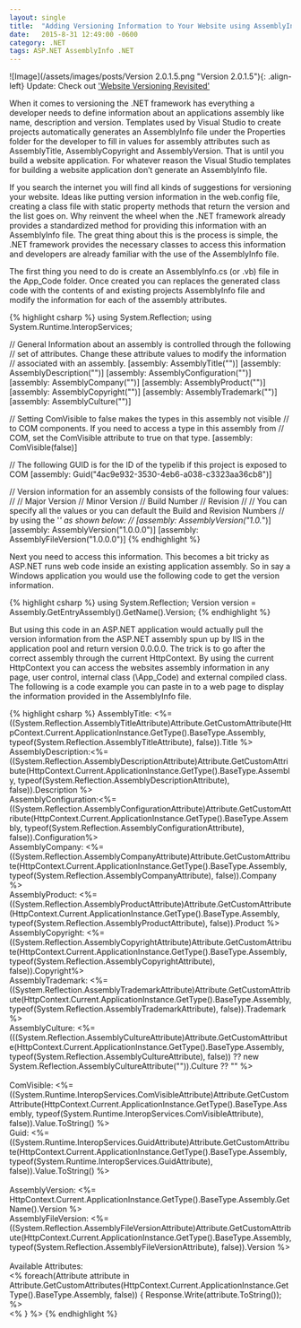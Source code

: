 ```yaml
---
layout: single
title:  "Adding Versioning Information to Your Website using AssemblyInfo"
date:   2015-8-31 12:49:00 -0600
category: .NET
tags: ASP.NET AssemblyInfo .NET
---
```


![Image](/assets/images/posts/Version 2.0.1.5.png "Version 2.0.1.5"){: .align-left} Update: Check out ['Website Versioning Revisited'](/.net/website-versioning-revisited) 

When it comes to versioning the .NET framework has everything a developer needs to define information about an applications assembly like name, description and version.  Templates used by Visual Studio to create projects automatically generates an AssemblyInfo file under the Properties folder for the developer to fill in values for assembly attributes such as AssemblyTitle, AssemblyCopyright and AssemblyVersion.  That is until you build a website application.  For whatever reason the Visual Studio templates for building a website application don’t generate an AssemblyInfo file.

If you search the internet you will find all kinds of suggestions for versioning your website.  Ideas like putting version information in the web.config file, creating a class file with static property methods that return the version and the list goes on.  Why reinvent the wheel when the .NET framework already provides a standardized method for providing this information with an AssemblyInfo file.  The great thing about this is the process is simple, the .NET framework provides the necessary classes to access this information and developers are already familiar with the use of the AssemblyInfo file.
 
The first thing you need to do is create an AssemblyInfo.cs (or .vb) file in the App_Code folder.  Once created you can replaces the generated class code with the contents of and existing projects AssemblyInfo file and modify the information for each of the assembly attributes.

{% highlight csharp %}
using System.Reflection;
using System.Runtime.InteropServices;

// General Information about an assembly is controlled through the following 
// set of attributes. Change these attribute values to modify the information
// associated with an assembly.
[assembly: AssemblyTitle("")]
[assembly: AssemblyDescription("")]
[assembly: AssemblyConfiguration("")]
[assembly: AssemblyCompany("")]
[assembly: AssemblyProduct("")]
[assembly: AssemblyCopyright("")]
[assembly: AssemblyTrademark("")]
[assembly: AssemblyCulture("")]

// Setting ComVisible to false makes the types in this assembly not visible 
// to COM components.  If you need to access a type in this assembly from 
// COM, set the ComVisible attribute to true on that type.
[assembly: ComVisible(false)]

// The following GUID is for the ID of the typelib if this project is exposed to COM
[assembly: Guid("4ac9e932-3530-4eb6-a038-c3323aa36cb8")]

// Version information for an assembly consists of the following four values:
//
//      Major Version
//      Minor Version 
//      Build Number
//      Revision
//
// You can specify all the values or you can default the Build and Revision Numbers 
// by using the '*' as shown below:
// [assembly: AssemblyVersion("1.0.*")]
[assembly: AssemblyVersion("1.0.0.0")]
[assembly: AssemblyFileVersion("1.0.0.0")] 
{% endhighlight %}

Next you need to access this information. This becomes a bit tricky as ASP.NET runs web code inside an existing application assembly. So in say a Windows application you would use the following code to get the version information.

{% highlight csharp %}
using System.Reflection;
Version version = Assembly.GetEntryAssembly().GetName().Version;
{% endhighlight %}

But using this code in an ASP.NET application would actually pull the version information from the ASP.NET assembly spun up by IIS in the application pool and return version 0.0.0.0.  The trick is to go after the correct assembly through the current HttpContext.  By using the current HttpContext you can access the websites assembly information in any page, user control, internal class (\App_Code) and external compiled class.  The following is a code example you can paste in to a web page to display the information provided in the AssemblyInfo file.

{% highlight csharp %}
AssemblyTitle: <%= ((System.Reflection.AssemblyTitleAttribute)Attribute.GetCustomAttribute(HttpContext.Current.ApplicationInstance.GetType().BaseType.Assembly, typeof(System.Reflection.AssemblyTitleAttribute), false)).Title %><br />
AssemblyDescription:<%= ((System.Reflection.AssemblyDescriptionAttribute)Attribute.GetCustomAttribute(HttpContext.Current.ApplicationInstance.GetType().BaseType.Assembly, typeof(System.Reflection.AssemblyDescriptionAttribute), false)).Description %><br />
AssemblyConfiguration:<%= ((System.Reflection.AssemblyConfigurationAttribute)Attribute.GetCustomAttribute(HttpContext.Current.ApplicationInstance.GetType().BaseType.Assembly, typeof(System.Reflection.AssemblyConfigurationAttribute), false)).Configuration%><br />
AssemblyCompany: <%= ((System.Reflection.AssemblyCompanyAttribute)Attribute.GetCustomAttribute(HttpContext.Current.ApplicationInstance.GetType().BaseType.Assembly, typeof(System.Reflection.AssemblyCompanyAttribute), false)).Company %><br />
AssemblyProduct: <%= ((System.Reflection.AssemblyProductAttribute)Attribute.GetCustomAttribute(HttpContext.Current.ApplicationInstance.GetType().BaseType.Assembly, typeof(System.Reflection.AssemblyProductAttribute), false)).Product %><br />
AssemblyCopyright: <%= ((System.Reflection.AssemblyCopyrightAttribute)Attribute.GetCustomAttribute(HttpContext.Current.ApplicationInstance.GetType().BaseType.Assembly, typeof(System.Reflection.AssemblyCopyrightAttribute), false)).Copyright%><br />
AssemblyTrademark: <%= ((System.Reflection.AssemblyTrademarkAttribute)Attribute.GetCustomAttribute(HttpContext.Current.ApplicationInstance.GetType().BaseType.Assembly, typeof(System.Reflection.AssemblyTrademarkAttribute), false)).Trademark %><br />
AssemblyCulture: <%= (((System.Reflection.AssemblyCultureAttribute)Attribute.GetCustomAttribute(HttpContext.Current.ApplicationInstance.GetType().BaseType.Assembly, typeof(System.Reflection.AssemblyCultureAttribute), false)) ?? new System.Reflection.AssemblyCultureAttribute("")).Culture ?? "" %><br />
<br />
ComVisible: <%= ((System.Runtime.InteropServices.ComVisibleAttribute)Attribute.GetCustomAttribute(HttpContext.Current.ApplicationInstance.GetType().BaseType.Assembly, typeof(System.Runtime.InteropServices.ComVisibleAttribute), false)).Value.ToString() %><br />
Guid: <%= ((System.Runtime.InteropServices.GuidAttribute)Attribute.GetCustomAttribute(HttpContext.Current.ApplicationInstance.GetType().BaseType.Assembly, typeof(System.Runtime.InteropServices.GuidAttribute), false)).Value.ToString() %><br />
<br />
AssemblyVersion: <%= HttpContext.Current.ApplicationInstance.GetType().BaseType.Assembly.GetName().Version %><br /> 
AssemblyFileVersion: <%= ((System.Reflection.AssemblyFileVersionAttribute)Attribute.GetCustomAttribute(HttpContext.Current.ApplicationInstance.GetType().BaseType.Assembly, typeof(System.Reflection.AssemblyFileVersionAttribute), false)).Version %><br />
<br />
Available Attributes: <br />
<%
foreach(Attribute attribute in Attribute.GetCustomAttributes(HttpContext.Current.ApplicationInstance.GetType().BaseType.Assembly, false))
    {
        Response.Write(attribute.ToString()); %> <br />
<%  } %> 
{% endhighlight %}
